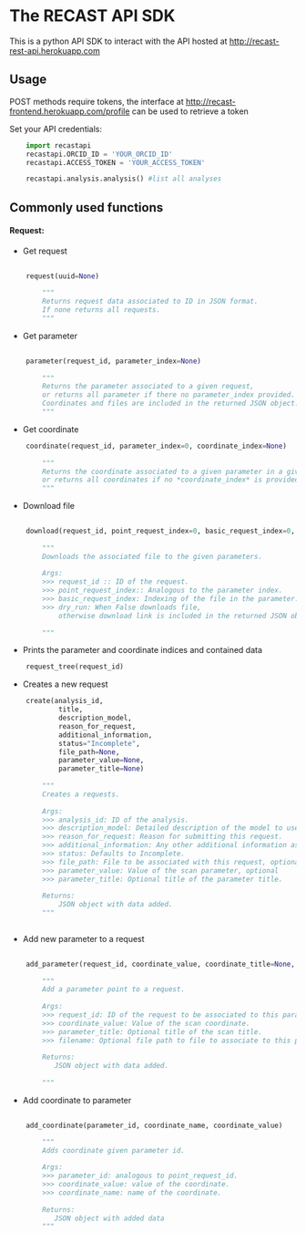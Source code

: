 # The RECAST API SDK

This is a python API SDK to interact with the API hosted at
http://recast-rest-api.herokuapp.com

## Usage

POST methods require tokens, the interface at http://recast-frontend.herokuapp.com/profile can be used to retrieve a token

Set your API credentials:

````python
	import recastapi
	recastapi.ORCID_ID = 'YOUR_ORCID_ID'
	recastapi.ACCESS_TOKEN = 'YOUR_ACCESS_TOKEN'

	recastapi.analysis.analysis() #list all analyses
````
## Commonly used functions
#### Request:
* Get request

```python
	
	request(uuid=None)
		
		"""
		Returns request data associated to ID in JSON format.
		If none returns all requests.
		"""
```

* Get parameter	

``` python
	
	parameter(request_id, parameter_index=None) 
		
		"""
		Returns the parameter associated to a given request,
		or returns all parameter if there no parameter_index provided.
		Coordinates and files are included in the returned JSON object.
		"""
```

* Get coordinate

```python			
	coordinate(request_id, parameter_index=0, coordinate_index=None)
		
		"""
		Returns the coordinate associated to a given parameter in a given request
		or returns all coordinates if no *coordinate_index* is provided.
		"""
```

* Download file

``` python				
	
	download(request_id, point_request_index=0, basic_request_index=0, download_path=None, dry_run=False)
			
		"""
		Downloads the associated file to the given parameters.
		
		Args:
		>>> request_id :: ID of the request.
		>>> point_request_index:: Analogous to the parameter index.
		>>> basic_request_index: Indexing of the file in the parameter.
		>>> dry_run: When False downloads file, 
			otherwise download link is included in the returned JSON obj.
			
		"""
``` 
		
* Prints the parameter and coordinate indices and contained data

```python
	request_tree(request_id)
```

* Creates a new request

```python
	create(analysis_id,
        	title,
	       	description_model,
	       	reason_for_request,
	       	additional_information,
	       	status="Incomplete",
	       	file_path=None,
	       	parameter_value=None,
	       	parameter_title=None)
	       	
		"""
		Creates a requests.
		
		Args:
		>>> analysis_id: ID of the analysis.
		>>> description_model: Detailed description of the model to use.
		>>> reason_for_request: Reason for submitting this request.
		>>> additional_information: Any other additional information associated to this request.
		>>> status: Defaults to Incomplete.
		>>> file_path: File to be associated with this request, optional variable.
		>>> parameter_value: Value of the scan parameter, optional
		>>> parameter_title: Optional title of the parameter title.
			
		Returns:
			JSON object with data added.
		"""
           	
```
    
* Add new parameter to a request

```python
	
	add_parameter(request_id, coordinate_value, coordinate_title=None, filename=None)
	        
		"""
		Add a parameter point to a request.
		
		Args:
		>>> request_id: ID of the request to be associated to this parameter point.
		>>> coordinate_value: Value of the scan coordinate.
		>>> parameter_title: Optional title of the scan title.
		>>> filename: Optional file path to file to associate to this parameter point.
		
		Returns:
		   JSON object with data added.
		   
		"""
```

* Add coordinate to parameter
    
```python	
	
	add_coordinate(parameter_id, coordinate_name, coordinate_value)

		"""
		Adds coordinate given parameter id.
		
		Args: 
		>>> parameter_id: analogous to point_request_id.
		>>> coordinate_value: value of the coordinate.
		>>> coordinate_name: name of the coordinate.
		
		Returns:
		   JSON object with added data
		"""
```
	
